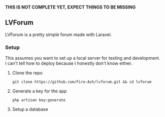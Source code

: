 <b>THIS IS NOT COMPLETE YET, EXPECT THINGS TO BE MISSING</b>

<h2>LVForum</h2>
<p>LVForum is a pretty simple forum made with Laravel.</p>

<h3>Setup</h3>
<p>This assumes you want to set up a local server for testing and development.<br>
I can't tell how to deploy because I honestly don't know either.</p>

<ol>
    <li>
        Clone the repo
        <pre><code>git clone https://github.com/Fire-Ash/lvforum.git && cd lvforum</code></pre>
    </li>
    <li>
        Generate a key for the app
        <pre><code>php artisan key:generate</code></pre>
    </li>
    <li>
        Setup a database
    </li>
</ol>
